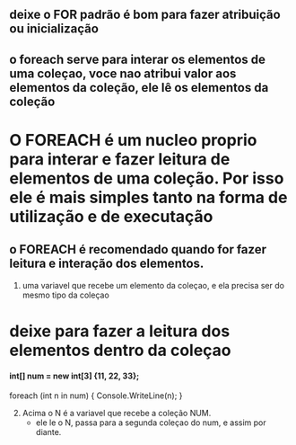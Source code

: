## deixe o FOR padrão é bom para fazer atribuição ou inicialização

## o foreach serve para interar os elementos de uma coleçao, voce nao atribui valor aos elementos da coleção, ele lê os elementos da coleção

# O FOREACH é um nucleo proprio para interar e fazer leitura de elementos de uma coleção. Por isso ele é mais simples tanto na forma de utilização e de executação

## o FOREACH é recomendado quando for fazer leitura e interação dos elementos.

1. uma variavel que recebe um elemento da coleçao, e ela precisa ser do mesmo tipo da coleçao


# deixe para fazer a leitura dos elementos dentro da coleçao

#### int[] num = new int[3] {11, 22, 33};

foreach (int n in num)
    {
        Console.WriteLine(n);
    }

2. Acima o N é a variavel que recebe a coleção NUM.
    - ele le o N, passa para a segunda coleçao do num, e assim por diante.
